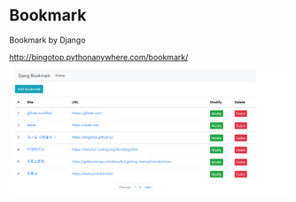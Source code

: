# Bookmark
Bookmark by Django

http://bingotop.pythonanywhere.com/bookmark/

![bookmark](./bookmark.PNG)
